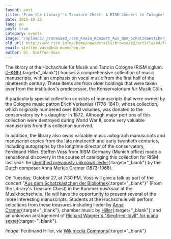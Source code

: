 ```yaml
---
layout: post
title: 'From the Library''s Treasure Chest: A RISM Concert in Cologne'
date: 2015-10-23
lang: en
post: true
category: events
image: "/uploads/_processed_/csm_Koeln_Konzert_Aus_dem_Schatzkaestchen_der_Bibliothek_ef14129c8e.jpg"
old_url: http://www.rism.info//home/newsdetails/browse/62/article/64/from-the-librarys-treasure-chest-a-rism-concert-in-cologne.html
email: steffen.voss@bsb-muenchen.de
author: Dr. Steffen Voss
---
```



The library at the Hochschule für Musik und Tanz in Cologne (RISM siglum: [D-KNh](https://opac.rism.info/metaopac/search?View=rism&siglum=D-KNh){:target="_blank"}) houses a comprehensive collection of music manuscripts, with an emphasis on vocal music from the first half of the nineteenth century. These items are from older holdings that were taken over from the institution's predecessor, the Konservatorium für Musik Cöln.

A particularly special collection consists of manuscripts that were owned by the Cologne music patron Erich Verkenius (1776-1841), whose collection, which originally numbered over 800 volumes, was donated to the conservatory by his daughter in 1872. Although major portions of this collection were destroyed during World War II, some very valuable manuscripts from this collection survived.

In addition, the library also owns valuable music autograph manuscripts and manuscript copies from the late nineteenth and early twentieth centuries, including autographs by the longtime director of the conservatory, Ferdinand Hiller. Steffen Voss from RISM Germany (Munich office) made a sensational discovery in the course of cataloging this collection for RISM last year: he [identified previously unknown lieder](/rediscovered/2014/04/03/unknown-lieder-by-dutch-composer-anna-merkje.html){:target="_blank"} by the Dutch composer Anna Merkje Cramer (1873-1968).

On Tuesday, October 27, at 7:30 PM, Voss will give a talk as part of the concert "[Aus dem Schatzkästchen der Bibliothek](http://www.hfmt-koeln.de/nc/de/veranstaltungen/demnaechst.html){:target="_blank"}" (From the Library's Treasure Chest) in the Kammermusiksaal at the Musikhochschule. He will have the opportunity to present several of the more interesting manuscripts. Students at the Hochschule will perform selections from these treasures including lieder by [Anna Cramer](https://opac.rism.info/search?View=rism&author=Anna+Cramer&siglum=D-KNh){:target="_blank"}, chamber music by [Hiller](https://opac.rism.info/search?View=rism&author=Ferdinand+Hiller&siglum=D-KNh){:target="_blank"}, and an unknown arrangement of [Richard Wagner's "Siegfried-Idyll" for piano sextet](https://opac.rism.info/search?id=450062363){:target="_blank"}.


_Image_: Ferdinand Hiller, via [Wikimedia Commons](https://commons.wikimedia.org/wiki/File:Ferdinand_Hiller2.jpg){:target="_blank"}

<script type="text/javascript">var switchTo5x=true;</script><script type="text/javascript" src="http://w.sharethis.com/button/buttons.js"></script><script type="text/javascript">stLight.options({publisher: "9b601438-1ce1-49d8-bfd7-9cff5df54c17", doNotHash: false, doNotCopy: false, hashAddressBar: false});</script>